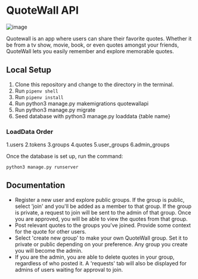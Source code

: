 # QuoteWall API

![image](https://user-images.githubusercontent.com/83084854/145895650-eebfa21b-760e-45a7-b4d3-6da784847778.png)


Quotewall is an app where users can share their favorite quotes. Whether it be from a tv show, movie, book, or even quotes amongst your friends, QuoteWall lets you 
easily remember and explore memorable quotes.

## Local Setup

1. Clone this repository and change to the directory in the terminal.
2. Run `pipenv shell`
3. Run `pipenv install`
4. Run python3 manage.py makemigrations quotewallapi
5. Run python3 manage.py migrate
6. Seed database with python3 manage.py loaddata {table name}

### LoadData Order
1.users
2.tokens
3.groups
4.quotes
5.user_groups
6.admin_groups

Once the database is set up, run the command:

```
python3 manage.py runserver
```

## Documentation

- Register a new user and explore public groups. If the group is public, select 'join' and you'll be added as a member to that group. If the group is private, 
a request to join will be sent to the admin of that group. Once you are approved, you will be able to view the quotes from that group.
- Post relevant quotes to the groups you've joined. Provide some context for the quote for other users.
- Select 'create new group' to make your own QuoteWall group. Set it to private or public depending on your preference. Any group you create you will become the admin. 
- If you are the admin, you are able to delete quotes in your group, regardless of who posted it. A 'requests' tab will also be displayed for admins of users waiting for
approval to join.

